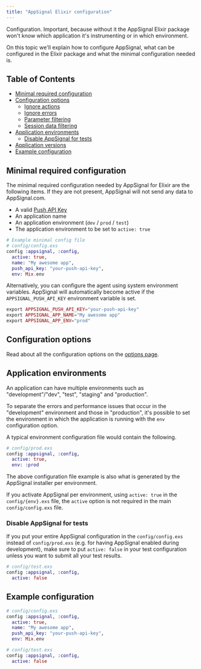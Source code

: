 ```yaml
---
title: "AppSignal Elixir configuration"
---
```


Configuration. Important, because without it the AppSignal Elixir package won't
know which application it's instrumenting or in which environment.

On this topic we'll explain how to configure AppSignal, what can be configured
in the Elixir package and what the minimal configuration needed is.

## Table of Contents

- [Minimal required configuration](#minimal-required-configuration)
- [Configuration options](/elixir/configuration/options.html)
  - [Ignore actions](/elixir/configuration/ignore-actions.html)
  - [Ignore errors](/elixir/configuration/ignore-errors.html)
  - [Parameter filtering](/elixir/configuration/parameter-filtering.html)
  - [Session data filtering](/elixir/configuration/session-data-filtering.html)
- [Application environments](#application-environments)
  - [Disable AppSignal for tests](#disable-appsignal-for-tests)
- [Application versions](#application-versions)
- [Example configuration](#example-configuration)

## Minimal required configuration

The minimal required configuration needed by AppSignal for Elixir are the
following items. If they are not present, AppSignal will not send any data to
AppSignal.com.

- A valid [Push API Key](/appsignal/terminology.html#push-api-key)
- An application name
- An application environment (`dev` / `prod` / `test`)
- The application environment to be set to `active: true`

```elixir
# Example minimal config file
# config/config.exs
config :appsignal, :config,
  active: true,
  name: "My awesome app",
  push_api_key: "your-push-api-key",
  env: Mix.env
```

Alternatively, you can configure the agent using system environment variables.
AppSignal will automatically become active if the `APPSIGNAL_PUSH_API_KEY`
environment variable is set.

```elixir
export APPSIGNAL_PUSH_API_KEY="your-push-api-key"
export APPSIGNAL_APP_NAME="My awesome app"
export APPSIGNAL_APP_ENV="prod"
```

## Configuration options

Read about all the configuration options on the [options
page](/elixir/configuration/options.html).

## Application environments

An application can have multiple environments such as "development"/"dev",
"test", "staging" and "production".

To separate the errors and performance issues that occur in the "development"
environment and those in "production", it's possible to set the environment in
which the application is running with the `env` configuration option.

A typical environment configuration file would contain the following.

```elixir
# config/prod.exs
config :appsignal, :config,
  active: true,
  env: :prod
```

The above configuration file example is also what is generated by the AppSignal
installer per environment.

If you activate AppSignal per environment, using `active: true` in the
`config/{env}.exs` file, the `active` option is not required in the main
`config/config.exs` file.

### Disable AppSignal for tests

If you put your entire AppSignal configuration in the `config/config.exs`
instead of `config/prod.exs` (e.g. for having AppSignal enabled during
development), make sure to put `active: false` in your test configuration
unless you want to submit all your test results.

```elixir
# config/test.exs
config :appsignal, :config,
  active: false
```

## Example configuration

```elixir
# config/config.exs
config :appsignal, :config,
  active: true,
  name: "My awesome app",
  push_api_key: "your-push-api-key",
  env: Mix.env
```

```elixir
# config/test.exs
config :appsignal, :config,
  active: false
```
